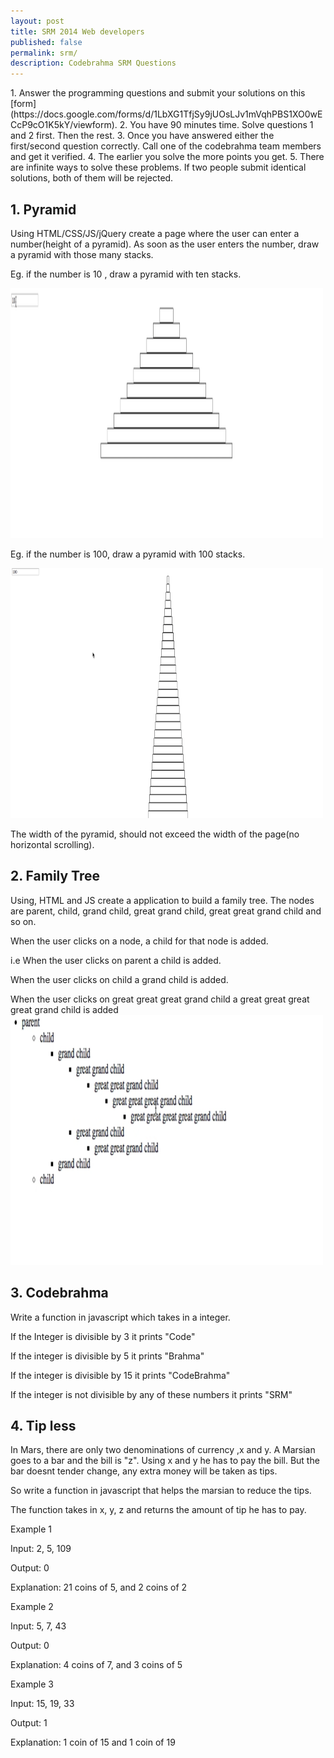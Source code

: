 ```yaml
---
layout: post
title: SRM 2014 Web developers
published: false
permalink: srm/
description: Codebrahma SRM Questions
---
```


<div id="questions" class="unit whole" markdown="1">
1. Answer the programming questions and submit your solutions on this [form](https://docs.google.com/forms/d/1LbXG1TfjSy9jUOsLJv1mVqhPBS1XO0wECcP9cO1K5kY/viewform).
2. You have 90 minutes time. Solve questions 1 and 2 first. Then the rest.
3. Once you have answered either the first/second question correctly. Call one of the codebrahma team
members and get it verified. 
4. The earlier you solve the more points you get.
5. There are infinite ways to solve these problems. If two people submit identical solutions, both of them will be rejected. 



## 1. Pyramid

Using HTML/CSS/JS/jQuery create a page where the user can enter a number(height of a pyramid).
As soon as the user enters the number, draw a pyramid with those many stacks.

Eg. if the number is 10 , draw a pyramid with ten stacks.

![10 pyramid](/images/10%20stacks.png)

Eg. if the number is 100, draw a pyramid with 100 stacks.

![10 pyramid](/images/100%20stacks.png)

The width of the pyramid, should not exceed the width of the page(no horizontal
scrolling).


## 2. Family Tree

Using, HTML and JS create a application to build a family tree.
The nodes are parent, child, grand child, great grand child, great great grand
child and so on.

When the user clicks on a node, a child for that node is added.

i.e When the user clicks on parent a child is added.

When the user clicks on child a grand child is added.

When the user clicks on great great great grand child a great great great great
grand child is added
![family tree](/images/family%20tree.png)

## 3. Codebrahma

Write a function in javascript which takes in a integer.

If the Integer is divisible by 3 it prints "Code"

If the integer is divisible by 5 it prints "Brahma"

If the integer is divisible by 15 it prints "CodeBrahma"

If the integer is not divisible by any of these numbers it prints "SRM"

## 4. Tip less

In Mars, there are only two denominations of currency ,x and y. 
A Marsian goes to a bar and the bill is "z". Using x and y he has to pay the
bill. But the bar doesnt tender change, any extra money will be taken as tips.

So write a function in javascript that helps the marsian to reduce the tips.

The function takes in x, y, z and returns the amount of tip he has to pay.

Example 1

Input: 2, 5, 109

Output: 0

Explanation: 21 coins of 5, and 2 coins of 2

Example 2

Input: 5, 7, 43

Output: 0

Explanation: 4 coins of 7, and 3 coins of 5

Example 3

Input: 15, 19, 33

Output: 1

Explanation: 1 coin of 15 and 1 coin of 19



</div>

<style type="text/css">
.main-nav {
  visibility: hidden;  
}
#questions img {
  height:400px;  
  width:500px;
}
</style>




